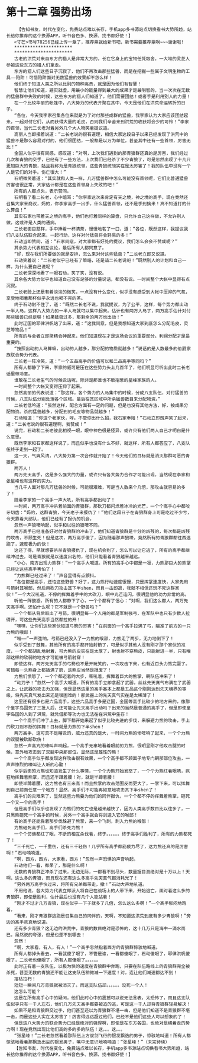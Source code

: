 # 第十二章 强势出场
        【告知书友，时代在变化，免费站点难以长存，手机app多书源站点切换看书大势所趋，站长给你推荐的这个换源APP，听书音色多、换源、找书都好使！】
       <寸芒>书号78256已经上传一章了，推荐票就给新书吧，新书需要推荐票啊~~~谢谢啦!
       **********************
       **********************
       古老的洪荒对来自东方的猎人是非常大方的，长在它身上的宝物任凭取舍，一大堆的灵芝人参被这些东方的猎人们拿走。
       东方的猎人们这些日子沉寂了，他们不再攻击那些猛兽，而是在挖掘一些属于文明生物的工具——陷阱！可惜陷阱面对无数猛兽的效果却不怎么样！
       他们终于知道人类之所以比别的物种高贵，就是因为他们有智慧！
       智慧让他们知道，避实就虚，用最小的能量得到最大的成果才是最明智的，当一次次在无数的猛兽群中失败的时候，这些东方的猎人们知道了，他们需要团结！或者手是利用别人的力量！
       在一个比较华丽的帐篷中，八大势力的代表齐聚在其中，今天是他们在洪荒命运转折的日子。
       “各位，今天我李家召集各位来就是为了对付那些成群的猛兽，我李家认为大家应该团结起来，一起对付它们，从而获得大量的毛皮，否则我们辛苦来到洪荒的收获将会少的可怜！”李家的首领，当代二长老对着另外几个大人物笑着提议道。
       高丽人当即接着说道：“二长老说的很有道理，相信大家这段日子以来已经发现了洪荒中的猛兽不是那么容易对付的，他们很团结，一般都是以万为单位，甚至其中还有一些首领，厉害无比！”
       金国人似乎很有同感，感叹道：“对啊，上次我们遇到的那青狼群还真的是厉害，我们经过几次和青狼的交手，已经有了一些方法，上次我们已经杀了不少青狼了，可是忽然出现了十几只更加巨大的青狼，姑且我称为是青狼统领，这些青狼统领实在是太厉害了！我的队伍中没有一个人是它们的对手。伤亡很大！”
       石明微笑着道：“其实就和人类一样，几万猛兽群中怎么可能没有首领呢，它们比普通猛兽厉害也很正常，大家估计都是在这些首领身上失败的吧！”
       所有的人都点头，表示赞同。
       石明看了看二长老，心中暗骂：“你李家这次来肯定有天之境，神之境的高手，现在竟然还召集大家来商议，妈的，你李家高手一出手，什么猛兽首领，还不是手到擒来！真不知道打的什么算盘！”
       其实石家也带着天之境的高手，他们也打着同样的算盘，只允许自己这样做，不允许别人做。这或许是人类的通病。
       二长老面目慈祥，手中捧着一杯清茶，慢慢地茗了一口，道：“各位，既然这样，我提议我们八支队伍联合起来，一起行动，这样对付猛兽将会轻易的多！”
       石动当即赞同，道：“石家同意，对大家都有好处的提议，我们怎么会会不赞成呢？”
       其余势力代表相互议论，最后所有人都同意了。
       “好，现在我们所要做的就是安排，怎么来对付这些猛兽？”二长老立即又说道。
       石动笑着说：“二长老似乎已经有了策略，还是请二长老说吧！”既然别人的计划和自己一样，为什么要自己说呢？
       二长老深深地看了一眼石动，笑了笑，没有说。
       其余各大势力似乎也知道自己没有足够的分量说话，都没有说。一时间整个大帐中显得有点沉寂。
       二长老脸上还是有着淡淡的微笑，一点没有什么变化，似乎没有感受到大帐中压抑的气氛，享受地喝着那杯似乎永远也喝不完的茶。
       终于石动耐不住了，道：“既然二长老不说，我就提议，为了公平，这样，每个势力都出动一半人马，这样八大势力的一半人马就可以集中起来。估计也有两万人马了，两万高手估计对付那些猛兽已经足够！如果猛兽过多，那剩余的两万也出动！”
       此时辽国的耶律洪帆站了出来，道：“这我同意，但是我想知道大家到底怎么分配毛皮，灵芝等物品！”
       所有的与会者立即聚精会神起来，他们知道现在才是这场会议的重要部分。利润分配才是最重要的。
       “按照出动的人马算嘛，出动的人越多，那分配的物质就越多！”说话的是人数最多的伯爵家族联合势力代表。
       二长老一阵冷笑，道：“一个五品高手的价值可以和二品高手等同吗？”
       所有人都静了下来，李家的威可是压在这些势力头上几百年了，他们明显可听出此时二长老话里带冷意。
       谁敢在二长老生气的时候说话呢，除非是那谁也不敢招惹的星峰家族的人。
       一时间整个大帐又变得压抑了起来。
       忽然高丽的代表说道：“那这样，各个势力的人马集中的时候，分成八支队伍，对付猛兽的时候，八支队伍分别处理各个区域。最后在其区域中所杀猛兽数目来分配物资。”
       二长老低吟道：“虽然这样，配合方面有一定的问题，但是也没有其他方法，好，按成果分配物资。杀的猛兽越多，分配到的毛皮等物品就越多！”
       石动暗道：“你这个老家伙，哼。不管你出什么招，我石家奉陪！”石动立即朗声笑了起来，道：“二长老说的很有道理啊，我赞成！”
       说完，石动和二长老彼此相视一眼，眼中神色很是怪异，或许只有他们两人自己才明白是什么意思。
       既然李家和石家都这样说了，而且似乎也没有什么不好，就这样，所有人都答应了，八支队伍终于走到一起了。
       这一天，气爽风清，八大势力第一次合作就开始了！今天他们的目标就是消灭那群可恶的青狼群。
       两万人！
       两万先天高手，这是多么强大的力量，或许只有各大势力合作才可能出现，当然现在李家和张星峰也有这样的实力。
       当几千人面对那几万猛兽的时候，可能很艰难，可是当人数来个几倍，那攻击就容易的多了！
       随着李家的一个高手一声大吼，所有高手都出动了！
       一时间，两万高手冲杀着前面的青狼群，那砍刀都闪烁着冰冷的光芒，一个个高手心中都咬牙切齿：“妈的，这群青狼，今天老子来报仇了！”他们这段日子在青狼群身上可是吃过不少亏，今天靠着大部队，他们已经有了报仇的机会。
       忽然一声狼嚎响起，似乎和以往的狼嚎不同。
       两万高手已经准备好对付青狼群的冲击了，他们知道青狼群是十分的凶残的，每次都是凶残的攻击，不顾生死！但是这次，两万高手傻了，因为随着那声狼嚎，竟然所有的青狼群都往西逃跑了，速度极为的快！
       这还了得，早就想要杀杀青狼报仇了，现在机会到了，怎么可以让它逃了，所有的高手都继续冲过去，可是青狼就是以速度出名的，他们只能看着青狼越来越远。
       “小心，南方出现力熊群！”一个高手大喊道。所有的高手心中都是一凛，力熊那巨大的熊掌已经让这些高手害怕了！
       “力熊群已经过来了！”声音显得有点颤抖。
       “各位都是高手，还怕这些野兽？好了，这力熊行动速度很慢，只是挥掌速度快，大家先用弓箭射其喉部，然后用砍刀攻击其下半shen，而且一击即退，我就不相信还玩不死这群家伙！”一个大汉吼道，不停的挥舞着手中的大砍刀，眼中光芒连闪，很明显他的功力非常的高。
       听他一阵鼓惑，所有的人都静下了心，一个个都有了信心：“对啊，我们这么都人，两万先天高手啊，还怕什么呢？它不就是一个野兽吗？”
       一个个都从背后取出了弓箭，很明显每一个人用的都是军制强弓，在军队中也只有少数人拉得开，可这些先天高手当然都拉的开！
       “嘿嘿，让你们这些家伙知道弓箭的厉害！”在前面的一个高手拉满了弓，瞄准了前方的一只力熊的喉部！
       “嗡——”一声弦响，弓箭已经没入了一力熊的喉部，力熊走了两步，无力地倒下了！
       似乎受到了鼓舞，其他所有的高手都开始射箭了，可是似乎其他人没有刚才那个家伙的准度，一个个都胡乱地射着，可力熊的皮实在是太厚了，射也射不穿熊皮，只能射进一半，只有喉部这样的软弱的地方才可能被弓箭射穿！
       即使这样，两万先天高手的弓箭也不是开玩笑的，一次攻击下来，也有近百头力熊完蛋了。可惜每一头熊身上都插满了箭，这熊皮当然是报废了！
       力熊们愤怒了，一个个都迈着的大步，嘶吼着，挥舞着巨大的熊掌，朝队伍冲来了！
       “动刀子！”忽然一个高手大喊道。所有的高手立即拿起了武器，丝丝先天真气布满在了武器之上，让武器的攻击力加强，但是显然这里的高手基本上都是五品这个刚刚达到先天境界的等级，将先天真气发出来还是很困难的！那武器上的先天真气实在是太稀薄了！
       这里还有很多也是六品高手，这些六品高手多是辽国，金国等高手比较少的地方来的，像那个皇宇岛国死了三批人后，还可能让先天高手出动吗？出来的当然是普通的高手了，但是即使皇宇岛国的人到了洪荒，就凭借那等功力也无法在在洪荒中生存！
       一个个高手们冲了上去，脚下都开始来起了似乎比较先进的步伐，来躲避力熊的攻击，手上的砍刀则不断的挥舞！目标就是力熊的下半shen！
       两万高手，这可真不是瞎说的，威力还真的是大，一时间力熊的惨嚎响了起来，一个个力熊的双腿被砍断砍伤！
       忽然一声高亢的嚎叫声响起，一个高手无辜地看着眼前的力熊，很明显刚才他攻击腿的时候，意外地攻击到了双腿中央那部位。显然这是雄性的熊！
       一个个高手似乎都发现这样攻击很有效果，一个个高手都不顾面子地专门朝那部位攻去，一声声惨烈的嚎叫让人听的心酸！
       似乎后面的力熊也知道发生了什么事情，一个个力熊开始发怒了，一个个力熊红着眼睛，疯狂地挥舞着熊掌，而且还半蹲着腰！对，就是半蹲着腰！
       即使半蹲着腰，这力熊也有三米高！而且熊掌的攻击范围反而更大了，一掌下来，可以挥舞到自己前面任意一个地方！显然，高手们不可能再如意地攻击其下半shen了！
       高手们的灾难来了，显然这些力熊要为他们的同伴报仇，一个个都不停的挥舞着熊掌，砸死一个又一个的高手！
       但是高手们似乎也发现了力熊们的死亡也是越来越快了，因为人类高手数目比以往多了，一只黑熊砸死一个高手的时候，另外一个高手就会将剑送入它的喉部！
       有的高手还能靠着那步伐躲避了熊掌，来一个飞刺，刺入力熊的喉部！
       力熊砸死高手们，高手们杀死力熊！
       一个个仿佛都红了眼，不断的相互杀伐着，终于。。。。。。终于高手们胜利了，所有的力熊都死了！
       “三千死亡，一千重伤，还有三千轻伤！几乎所有高手都筋疲力尽了，这力熊还真的是厉害啊！”石动喃喃道。
       “啊，西方，西方，大家看，西方！”忽然一声恐惧的声音响起。
       石动他们一看，都呆了，那是什么啊！
       无数的青狼群正冲杀了过来，无边无际，一都看不到尽头，数量据目测绝对是十万以上！天啊，这么多的青狼，而且现在还有这么多高手先天真气都消耗光了！
       “另外两万高手快过来，将所有兄弟都带走，撤！”石动大声地吼道。
       不用他说，各大势力代表立即派人将自己在战场上的人带下来，开始逃亡，面对着这么多的青狼群，即使是胜利，估计最后也没有几个人能站着！
       “刚才不过才几万青狼，现在似乎一下子就多了几倍，怎么这么多啊！”一个高手郁闷地跑着。
       “看来，刚才青狼群逃跑是召集自己的同伴的，天啊，不知道这洪荒到底有多少青狼啊！”旁边的高手悲哀地说道。
       还有多少青狼？这无边的洪荒中，青狼的数目绝对是恐怖的，这十几万只是海中一滴水而已，虽然说的夸张，但是也差不到哪去！
       忽然！
       “啊，大家看，有人，有人！”一个高手忽然指着西方的青狼群惊骇地喊道。
       所有人都掉头看去，一看就傻了眼了，不管是谁，一看都傻眼了，石动傻眼了，耶律洪帆傻眼了，二长老也傻眼了，所有人都傻眼了。。。。。。
       此时正有着一支队伍，以极为快的速度在青狼群中奔跑，只要在队伍路线上的青狼群完全被杀死，甚至无数的青狼还不能让这支队伍稍微减一下速度！对，连让他们减速都达不到！
       摧枯拉朽！
       短短一瞬间几万青狼就被消灭了。而这支队伍却。。。。。。没死一个人！
       这怎么可能？
       这是在所有高手心中的疑问，他们此时心中的震撼可以说无法言表，太恐怖了，而且这支队伍似乎只有一千人左右，他们几万先天高手都要被追的逃，可是这一千人却将青狼群轻易解决！
       如果不是和青狼群交过手，他们甚至还以为青狼群不堪一击，但是他们知道不是青狼群不堪一击，而是这些人实在太厉害了！厉害得远远超过他们，已经不是他们这些人可以想象的了！
       但是这八大势力的联合势力已经是绝对的强悍啊，即使是在东方各国，也绝对是横着走的势力啊！现在竟然出现比他们高的多的多的队伍！这。。。这。。。
       “张星峰！”二长老忽然看着那队伍上方驭剑飞行的银发飘逸的男子，惊骇地叫道！所有人都惊骇地看着那飘逸出尘的银发男子，嘴中无意识地喃喃道：“张星峰！”（未完待续）
       【告知书友，时代在变化，免费站点难以长存，手机app多书源站点切换看书大势所趋，站长给你推荐的这个换源APP，听书音色多、换源、找书都好使！】
